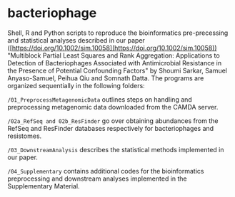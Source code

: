 # bacteriophage
Shell, R and Python scripts to reproduce the bioinformatics pre-precessing and statistical analyses described in our paper ([https://doi.org/10.1002/sim.10058](https://doi.org/10.1002/sim.10058)) "Multiblock Partial Least Squares and Rank Aggregation: Applications to Detection of Bacteriophages Associated with Antimicrobial Resistance in the Presence of Potential Confounding Factors" by Shoumi Sarkar, Samuel Anyaso-Samuel, Peihua Qiu and Somnath Datta. The programs are organized sequentially in the following folders:

`/01_PreprocessMetagenomicData` outlines steps on handling and preprocessing metagenomic data downloaded from the CAMDA server.

`/02a_RefSeq and 02b_ResFinder` go over obtaining abundances from the RefSeq and ResFinder databases respectively for bacteriophages and resistomes.

`/03_DownstreamAnalysis` describes the statistical methods implemented in our paper.

`/04_Supplementary` contains additional codes for the bioinformatics preprocessing and downstream analyses implemented in the Supplementary Material.
